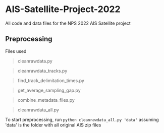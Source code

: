 # AIS-Satellite-Project-2022
All code and data files for the NPS 2022 AIS Satellite project


## Preprocessing
Files used
> cleanrawdata.py

> cleanrawdata_tracks.py

> find_track_delimitation_times.py

> get_average_sampling_gap.py

> combine_metadata_files.py

> cleanrawdata_all.py

To start preprocessing, run ```python cleanrawdata_all.py 'data'``` assuming 'data' is the folder with all original AIS zip files


